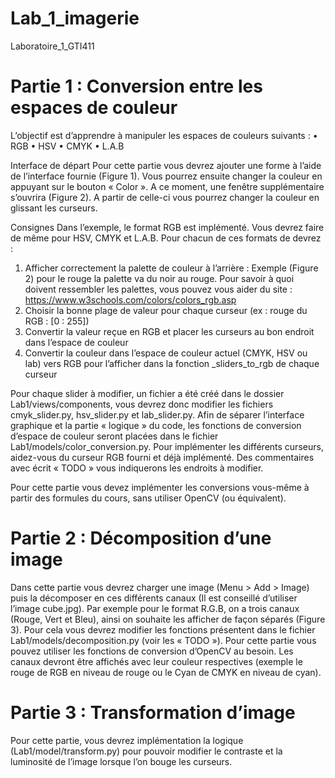 # Lab_1_imagerie
Laboratoire_1_GTI411

# Partie 1 : Conversion entre les espaces de couleur

L’objectif est d’apprendre à manipuler les espaces de couleurs suivants :
•	RGB
•	HSV
•	CMYK
•	L.A.B

Interface de départ
Pour cette partie vous devrez ajouter une forme à l’aide de l’interface fournie (Figure 1). Vous pourrez ensuite changer la couleur en appuyant sur le bouton « Color ». A ce moment, une fenêtre supplémentaire s’ouvrira (Figure 2). A partir de celle-ci vous pourrez changer la couleur en glissant les curseurs. 

Consignes
Dans l’exemple, le format RGB est implémenté. Vous devrez faire de même pour HSV, CMYK et L.A.B. Pour chacun de ces formats de devrez :
1.	Afficher correctement la palette de couleur à l’arrière : Exemple (Figure 2) pour le rouge la palette va du noir au rouge. Pour savoir à quoi doivent ressembler les palettes, vous pouvez vous aider du site : https://www.w3schools.com/colors/colors_rgb.asp
2.	Choisir la bonne plage de valeur pour chaque curseur (ex : rouge du RGB : [0 : 255])
3.	Convertir la valeur reçue en RGB et placer les curseurs au bon endroit dans l’espace de couleur
4.	Convertir la couleur dans l’espace de couleur actuel (CMYK, HSV ou lab) vers RGB pour l’afficher dans la fonction _sliders_to_rgb de chaque curseur

Pour chaque slider à modifier, un fichier a été créé dans le dossier Lab1/views/components, vous devrez donc modifier les fichiers cmyk_slider.py, hsv_slider.py et lab_slider.py. Afin de séparer l’interface graphique et la partie « logique » du code, les fonctions de conversion d’espace de couleur seront placées dans le fichier Lab1/models/color_conversion.py. Pour implémenter les différents curseurs, aidez-vous du curseur RGB fourni et déjà implémenté. Des commentaires avec écrit « TODO » vous indiquerons les endroits à modifier.

Pour cette partie vous devez implémenter les conversions vous-même à partir des formules du cours, sans utiliser OpenCV (ou équivalent).

# Partie 2 : Décomposition d’une image
Dans cette partie vous devrez charger une image (Menu > Add > Image) puis la décomposer en ces différents canaux (Il est conseillé d’utiliser l’image cube.jpg). Par exemple pour le format R.G.B, on a trois canaux (Rouge, Vert et Bleu), ainsi on souhaite les afficher de façon séparés (Figure 3). 
Pour cela vous devrez modifier les fonctions présentent dans le fichier Lab1/models/decomposition.py (voir les « TODO »). Pour cette partie vous pouvez utiliser les fonctions de conversion d’OpenCV au besoin. Les canaux devront être affichés avec leur couleur respectives (exemple le rouge de RGB en niveau de rouge ou le Cyan de CMYK en niveau de cyan).

# Partie 3 : Transformation d’image
Pour cette partie, vous devrez implémentation la logique (Lab1/model/transform.py) pour pouvoir modifier le contraste et la luminosité de l’image lorsque l’on bouge les curseurs.
